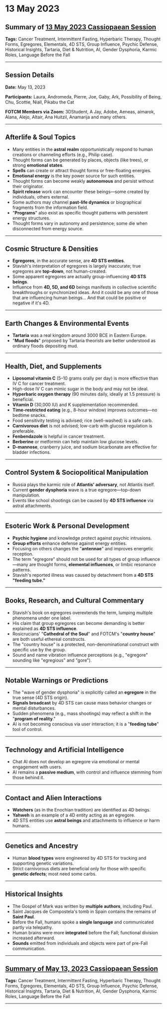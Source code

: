 # 13 May 2023

## Summary of [13 May 2023 Cassiopaean Session](https://cassiopaea.org/forum/threads/session-13-may-2023.53395/)

**Tags:** Cancer Treatment, Intermittent Fasting, Hyperbaric Therapy, Thought Forms, Egregores, Elementals, 4D STS, Group Influence, Psychic Defense, Historical Insights, Tartaria, Diet & Nutrition, AI, Gender Dysphoria, Karmic Roles, Language Before the Fall

---


## Session Details

**Date:** May 13, 2023

**Participants:** Laura, Andromeda, Pierre, Joe, Gaby, Ark, Possibility of Being, Chu, Scottie, Niall, Pikabu the Cat

**FOTCM Members via Zoom:** 3DStudent, A Jay, Adobe, Aeneas, aimarok, Alana, Alejo, Altair, Ana Huitzil, Anamarija and many others.

---


## Afterlife & Soul Topics

- Many entities in the **astral realm** opportunistically respond to human creations or channeling efforts (e.g., Philip case).
- Thought forms can be generated by places, objects (like trees), or strong **emotional states**.
- **Spells** can create or attract thought forms or free-floating energies.
- **Emotional energy** is the key power source for such entities.
- Thought forms can become weakly **autonomous** and persist without their originator.
- **Spirit release** work can encounter these beings—some created by individuals, others external.
- Some authors may channel **past-life dynamics** or biographical fragments from the information field.
- "**Programs**" also exist as specific thought patterns with persistent energy structures.
- Thought forms vary in autonomy and persistence; some die when disconnected from energy source.

---


## Cosmic Structure & Densities

- **Egregores**, in the accurate sense, are **4D STS entities**.
- Stavish's interpretation of egregores is largely inaccurate; true egregores are **top-down**, not human-created.
- Some apparent egregores are actually group-influencing **4D STS beings**.
- Influence from **4D, 5D, and 6D** beings manifests in collective scientific breakthroughs or synchronized ideas. And it could be any one of those that are influencing human beings... And that could be positive or negative if it's 4D.

---


## Earth Changes & Environmental Events

- **Tartaria** was a real kingdom around 3000 BCE in Eastern Europe.
- "**Mud floods**" proposed by Tartaria theorists are better understood as ordinary floods depositing mud.

---


## Health, Diet, and Supplements

- **Liposomal vitamin C** (5–10 grams orally per day) is more effective than IV C for cancer treatment.
- High-dose IV C can mimic sugar in the body and may not be ideal.
- **Hyperbaric oxygen therapy** (90 minutes daily, ideally at 1.5 pressure) is beneficial.
- **Vitamin D** (30,000 IU) and K supplementation recommended.
- **Time-restricted eating** (e.g., 8-hour window) improves outcomes—no bedtime snacks.
- Food sensitivity testing is advised; rice (well-washed) is a safe carb.
- **Carnivorous diet** is not advised; low-carb with glucose regulation is preferable.
- **Fenbendazole** is helpful in cancer treatment.
- **Berberine** or metformin can help maintain low glucose levels.
- **D-mannose**, cranberry juice, and sodium bicarbonate are effective for bladder infections.

---


## Control System & Sociopolitical Manipulation

- Russia plays the karmic role of **Atlantis' adversary**, not Atlantis itself.
- Current **gender dysphoria** wave is a true egregore—top-down manipulation.
- Events like school shootings can be caused by **4D STS influence** via astral attachments.

---


## Esoteric Work & Personal Development

- **Psychic hygiene** and knowledge protect against psychic intrusions.
- **Group efforts** enhance defense against energy entities.
- Focusing on others changes the "**antennae**" and improves energetic reception.
- The term "egregore" should not be used for all types of group influence—many are thought forms, **elemental influences**, or limbic resonance patterns.
- Stavish's reported illness was caused by detachment from a **4D STS "feeding tube."**

---


## Books, Research, and Cultural Commentary

- Stavish's book on egregores overextends the term, lumping multiple phenomena under one label.
- His claim that group egregores can become demanding is better explained as **4D STS influence**.
- Rosicrucians' "**Cathedral of the Soul**" and FOTCM's "**country house**" are both useful ethereal constructs.
- The "country house" is a protected, non-denominational construct with specific use by the group.
- Sound and name vibration influence perceptions (e.g., "egregore" sounding like "egregious" and "gore").

---


## Notable Warnings or Predictions

- The "wave of gender dysphoria" is explicitly called an **egregore** in the true sense (4D STS origin).
- **Signals broadcast** by 4D STS can cause mass behavior changes or mental disturbances.
- Sudden phenomena (e.g., mass shootings) may reflect a shift in the "**program of reality**."
- AI is not becoming conscious via user interaction; it is a "**feeding tube**" tool of control.

---


## Technology and Artificial Intelligence

- Chat AI does not develop an egregore via emotional or mental engagement with users.
- AI remains a **passive medium**, with control and influence stemming from those behind it.

---


## Contact and Alien Interactions

- **Watchers** (as in the Enochian tradition) are identified as 4D beings.
- **Yahweh** is an example of a 4D entity acting as an egregore.
- 4D STS entities use **astral beings** and attachments to influence or harm humans.

---


## Genetics and Ancestry

- Human **blood types** were engineered by 4D STS for tracking and supporting genetic variations.
- Strict carnivorous diets are beneficial only for those with specific **genetic defects**; most need some carbs.

---


## Historical Insights

- The Gospel of Mark was written by **multiple authors**, including Paul.
- Saint Jacques de Compostela's tomb in Spain contains the remains of **Saint Paul**.
- Before the Fall, humans spoke a **single language** and communicated partly via telepathy.
- Human brains were more **integrated** before the Fall; functional division increased afterward.
- **Sounds** emitted from individuals and objects were part of pre-Fall communication.

---



## [Summary of May 13, 2023 Cassiopaean Session](https://cassiopaea.org/forum/threads/session-13-may-2023.53395/)

**Tags:** Cancer Treatment, Intermittent Fasting, Hyperbaric Therapy, Thought Forms, Egregores, Elementals, 4D STS, Group Influence, Psychic Defense, Historical Insights, Tartaria, Diet & Nutrition, AI, Gender Dysphoria, Karmic Roles, Language Before the Fall

---


